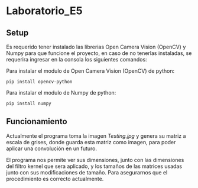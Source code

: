 # Laboratorio_E5

## Setup
Es requerido tener instalado las librerias Open Camera Vision (OpenCV) y Numpy para que funcione el proyecto, en caso de no tenerlas instaladas, se requerira ingresar en la consola los siguientes comandos:

Para instalar el modulo de Open Camera Vision (OpenCV) de python:

```
pip install opencv-python
```
Para instalar el modulo de Numpy de python:
```
pip install numpy
```

## Funcionamiento
Actualmente el programa toma la imagen *Testing.jpg* y genera su matriz a escala de grises, donde guarda esta matriz como imagen, para poder aplicar una convolución en un futuro. 

El programa nos permite ver sus dimensiones, junto con las dimensiones del filtro kernel que sera aplicado, y los tamaños de las matrices usadas junto con sus modificaciones de tamaño. Para asegurarnos que el procedimiento es correcto actualmente.
